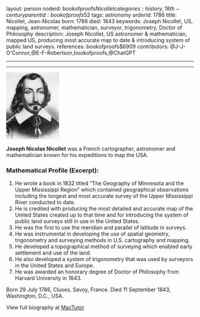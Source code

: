 layout: person
nodeid: bookofproofs$Nicollet
categories: history,18th-century
parentid: bookofproofs$52
tags: astronomy
orderid: 1786
title: Nicollet, Jean-Nicolas
born: 1786
died: 1843
keywords: Joseph Nicollet, US, mapping, astronomer, mathematician, surveyor, trigonometry, Doctor of Philosophy
description: Joseph Nicollet, US astronomer & mathematician, mapped US, producing most accurate map to date & introducing system of public land surveys.
references: bookofproofs$6909
contributors: @J-J-O'Connor,@E-F-Robertson,bookofproofs,@ChatGPT

---



---

![Nicollet.jpg](https://github.com/bookofproofs/bookofproofs.github.io/blob/main/_sources/_assets/images/portraits/Nicollet.jpg?raw=true)

**Joseph Nicolas Nicollet** was a French cartographer, astronomer and mathematician known for his expeditions to map the USA.

### Mathematical Profile (Excerpt):
1. He wrote a book in 1832 titled “The Geography of Minnesota and the Upper Mississippi Region” which contained geographical observations including the longest and most accurate survey of the Upper Mississippi River conducted to date.
2. He is credited with producing the most detailed and accurate map of the United States created up to that time and for introducing the system of public land surveys still in use in the United States.
3. He was the first to use the meridian and parallel of latitude in surveys.
4. He was instrumental in developing the use of spatial geometry, trigonometry and surveying methods in U.S. cartography and mapping.
5. He developed a topographical method of surveying which enabled early settlement and use of the land.
6. He also developed a system of trigonometry that was used by surveyors in the United States and Europe.
7. He was awarded an honorary degree of Doctor of Philosophy from Harvard University in 1843.

Born 29 July 1786, Cluses, Savoy, France. Died 11 September 1843, Washington, D.C., USA.

View full biography at [MacTutor](https://mathshistory.st-andrews.ac.uk/Biographies/Nicollet/)
